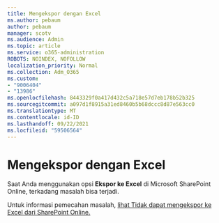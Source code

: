 ```yaml
---
title: Mengekspor dengan Excel
ms.author: pebaum
author: pebaum
manager: scotv
ms.audience: Admin
ms.topic: article
ms.service: o365-administration
ROBOTS: NOINDEX, NOFOLLOW
localization_priority: Normal
ms.collection: Adm_O365
ms.custom:
- "9006404"
- "13986"
ms.openlocfilehash: 8443329f0a417d432c5a718e57d7eb178b52b325
ms.sourcegitcommit: a097d1f8915a31ed8460b5b68dccc8d87e563cc0
ms.translationtype: MT
ms.contentlocale: id-ID
ms.lasthandoff: 09/22/2021
ms.locfileid: "59506564"
---
```

# <a name="exporting-with-excel"></a>Mengekspor dengan Excel

Saat Anda menggunakan opsi **Ekspor ke Excel** di Microsoft SharePoint Online, terkadang masalah bisa terjadi.

Untuk informasi pemecahan masalah, [lihat Tidak dapat mengekspor ke Excel dari SharePoint Online.](https://docs.microsoft.com/office/troubleshoot/excel/cannot-export-to-excel)